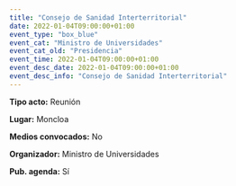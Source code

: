 ---
title: "Consejo de Sanidad Interterritorial"
date: 2022-01-04T09:00:00+01:00
event_type: "box_blue" 
event_cat: "Ministro de Universidades"
event_cat_old: "Presidencia"
event_time: 2022-01-04T09:00:00+01:00
event_desc_date: 2022-01-04T09:00:00+01:00
event_desc_info: "Consejo de Sanidad Interterritorial"
---<p class="card-light list_schedule_description"><b>Tipo acto:</b> Reunión
</p><p class="card-light list_schedule_description"><b>Lugar:</b> Moncloa
</p><p class="card-light list_schedule_description"><b>Medios convocados:</b> No
</p><p class="card-light list_schedule_description"><b>Organizador:</b> Ministro de Universidades </p><p class="card-light list_schedule_description"><b>Pub. agenda:</b> Sí
</p>